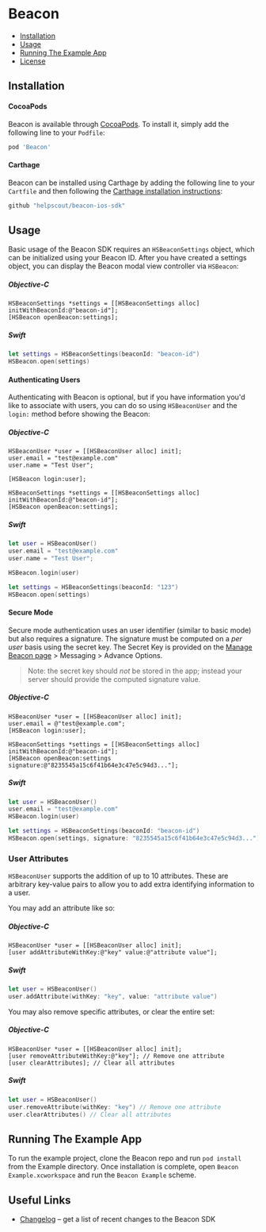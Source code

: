# Beacon

- [Installation](#installation)
- [Usage](#usage)
- [Running The Example App](#running-the-example-app)
- [License](#license)

## Installation

#### CocoaPods

Beacon is available through [CocoaPods](http://cocoapods.org). To install it, simply add the following line to your `Podfile`:

```ruby
pod 'Beacon'
```

#### Carthage

Beacon can be installed using Carthage by adding the following line to your `Cartfile` and then following the [Carthage installation instructions](https://github.com/Carthage/Carthage#adding-frameworks-to-an-application):

```ruby
github "helpscout/beacon-ios-sdk"
```

## Usage

Basic usage of the Beacon SDK requires an `HSBeaconSettings` object, which can be initialized using your Beacon ID. After you have created a settings object, you can display the Beacon modal view controller via `HSBeacon`:

##### Objective-C

```objc
HSBeaconSettings *settings = [[HSBeaconSettings alloc] initWithBeaconId:@"beacon-id"];
[HSBeacon openBeacon:settings];
```

##### Swift

```swift
let settings = HSBeaconSettings(beaconId: "beacon-id")
HSBeacon.open(settings)
```

#### Authenticating Users

Authenticating with Beacon is optional, but if you have information you'd like
to associate with users, you can do so using `HSBeaconUser` and the `login:`
method before showing the Beacon:

##### Objective-C

```objc
HSBeaconUser *user = [[HSBeaconUser alloc] init];
user.email = "test@example.com"
user.name = "Test User";

[HSBeacon login:user];

HSBeaconSettings *settings = [[HSBeaconSettings alloc] initWithBeaconId:@"beacon-id"];
[HSBeacon openBeacon:settings];
```

##### Swift

```swift
let user = HSBeaconUser()
user.email = "test@example.com"
user.name = "Test User";

HSBeacon.login(user)

let settings = HSBeaconSettings(beaconId: "123")
HSBeacon.open(settings)
```

#### Secure Mode

Secure mode authentication uses an user identifier (similar to basic mode) but also requires a signature. The signature must be computed on a *per user* basis using the secret key. The Secret Key is provided on the [Manage Beacon page](https://secure.helpscout.net/settings/beacons/) > Messaging > Advance Options.

> Note: the secret key should *not* be stored in the app; instead your server should provide the computed signature value.  

##### Objective-C

```objc
HSBeaconUser *user = [[HSBeaconUser alloc] init];
user.email = @"test@example.com";
[HSBeacon login:user];

HSBeaconSettings *settings = [[HSBeaconSettings alloc] initWithBeaconId:@"beacon-id"];
[HSBeacon openBeacon:settings signature:@"8235545a15c6f41b64e3c47e5c94d3..."];
```

##### Swift

```swift
let user = HSBeaconUser()
user.email = "test@example.com"
HSBeacon.login(user)

let settings = HSBeaconSettings(beaconId: "beacon-id")
HSBeacon.open(settings, signature: "8235545a15c6f41b64e3c47e5c94d3...")
```

### User Attributes

`HSBeaconUser` supports the addition of up to 10 attributes. These are arbitrary key-value pairs to allow you to add extra identifying information to a user.

You may add an attribute like so:

##### Objective-C

```objc
HSBeaconUser *user = [[HSBeaconUser alloc] init];
[user addAttributeWithKey:@"key" value:@"attribute value"];
```

##### Swift

```swift
let user = HSBeaconUser()
user.addAttribute(withKey: "key", value: "attribute value")
```

You may also remove specific attributes, or clear the entire set:

##### Objective-C

```objc
HSBeaconUser *user = [[HSBeaconUser alloc] init];
[user removeAttributeWithKey:@"key"]; // Remove one attribute
[user clearAttributes]; // Clear all attributes
```

##### Swift

```swift
let user = HSBeaconUser()
user.removeAttribute(withKey: "key") // Remove one attribute
user.clearAttributes() // Clear all attributes
```

## Running The Example App

To run the example project, clone the Beacon repo and run `pod install` from the Example directory. Once installation is complete, open `Beacon Example.xcworkspace` and run the `Beacon Example` scheme.

## Useful Links

* [Changelog](https://github.com/helpscout/beacon-ios-sdk/blob/master/CHANGELOG.md) – get a list of recent changes to the Beacon SDK

